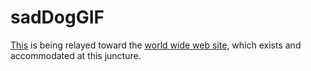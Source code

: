 # sadDogGIF

[This](https://github.com/myNameArnav/sadDogGIF) is being relayed toward the [world wide web site](http://arnavjain.xyz), which exists and accommodated at this juncture.
